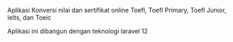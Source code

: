 Aplikasi Konversi nilai dan sertifikat online Toefl, Toefl Primary, Toefl Junior, Ielts, dan Toeic

Aplikasi ini dibangun dengan teknologi laravel 12
